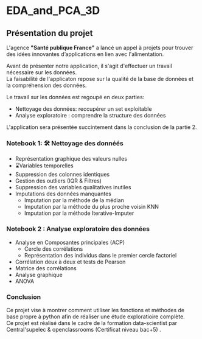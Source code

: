 # EDA_and_PCA_3D

## Présentation du projet

L'agence **"Santé publique France"** a lancé un appel à projets pour trouver des idées innovantes d’applications en lien avec l'alimentation.

Avant de présenter notre application, il s'agit d'effectuer un travail nécessaire sur les données.       
La faisabilité de l'applicaton repose sur la qualité de la base de données et la compréhension des données.    

Le travail sur les données est regoupé en deux parties:     
- Nettoyage des données: reccupérer un set exploitable          
- Analyse exploratoire : comprendre la structure des données      

L'application sera présentée succintement dans la conclusion de la partie 2.

### Notebook 1: 🛠 Nettoyage des donnéés 
- Représentation graphique des valeurs nulles
- ⌛️Variables temporelles
- Suppression des colonnes identiques
- Gestion des outliers (IQR & Filtres)
- Suppression des variables qualitatives inutiles
- Imputations des données manquantes
    - Imputation par la méthode de la médian      
    - Imputation par la méthode du plus proche voisin KNN
    - Imputation par la méthode Iterative-Imputer 

### Notebook 2 : Analyse exploratoire des données


- Analyse en Composantes principales (ACP)
    - Cercle des corrélations
    - Représentation des individus dans le premier cercle factoriel
- Corrélation deux à deux et tests de Pearson     
- Matrice des corrélations
- Analyse graphique
- ANOVA
  
### Conclusion
Ce projet vise à montrer comment utiliser les fonctions et méthodes de base propre à python afin de réaliser une étude exploratioire complète.   
Ce projet est réalisé dans le cadre de la formation data-scientist par Central'supelec & openclassrooms (Certificat niveau bac+5) .



